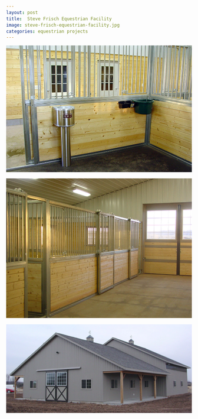 ```yaml
---
layout: post
title:  Steve Frisch Equestrian Facility
image: steve-frisch-equestrian-facility.jpg
categories: equestrian projects
---
```


![Steve Frisch Interior](/img/steve-frisch-interior-detail.jpg)

![Steve Frisch Interior](/img/steve-frisch-interior.jpg)

![Steve Frisch Exterior](/img/steve-frisch-side.jpg)